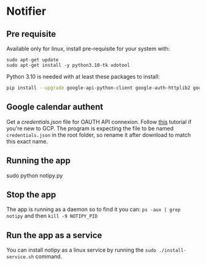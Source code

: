 # Notifier

## Pre requisite
Available only for linux, install pre-requisite for your system with: 
```shell
sudo apt-get update
sudo apt-get install -y python3.10-tk xdotool
```
Python 3.10 is needed with at least these packages to install: 
```bash 
pip install --upgrade google-api-python-client google-auth-httplib2 google-auth-oauthlib
```

## Google calendar authent
Get a *credentials.json* file for OAUTH API connexion. Follow [this](https://developers.google.com/calendar/api/quickstart/python) 
tutorial if you're new to GCP. The program is expecting the file to be named `credentials.json` in the root folder, so rename it after 
download to match this exact name.

## Running the app 
sudo python notipy.py

## Stop the app
The app is running as a daemon so to find it you can: 
`ps -aux | grep notipy` and then `kill -9 NOTIPY_PID`

## Run the app as a service
You can install *notipy* as a linux service by running the `sudo ./install-service.sh` command.






